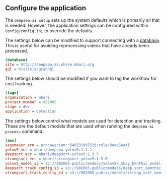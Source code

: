 ## Configure the application

The ``deepsea-ai setup`` sets up the system defaults which is primarily all that is needed. However,
the application settings can be configured within `config/config.ini` to override the defaults. 

The settings below can be modified to support connecting with a [database](https://github.com/mbari-org/deepsea-ai-backend).
This is useful for avoiding reprocessing videos that have already been processed.
```ini
[database]
site = http://deepsea-ai.shore.mbari.org
gql = %(site)s/graphql 
```

The settings below should be modified if you want to tag the workflow for cost tracking.
```ini
[tags]
organization = mbari
project_number = 902005
stage = dev
application = detection
```

The settings below control what models are used for detection and tracking.
These are the default models that are used when running the ``deepsea-ai process`` command.

```ini
[aws]
sagemaker_arn = arn:aws:iam::548531997526:role/DeepSeaAI
yolov5_ecr = mbari/deepsea-yolov5:1.1.2
deepsort_ecr = mbari/deepsort-yolov5:1.3.5
strongsort_ecr = mbari/strongsort-yolov5:1.5.0
yolov5_model_s3 = s3://902005-public/models/yolov5x_mbay_benthic_model.tar.gz
deepsort_track_config_s3 = s3://902005-public/models/deep_sort_benthic.yaml
strongsort_track_config_s3 = s3://902005-public/models/strong_sort_benthic.yaml
```